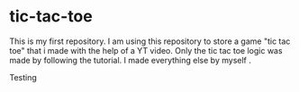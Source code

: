 # tic-tac-toe

This is my first repository. I am using this repository to store a game "tic tac toe" that i made with the help of a YT video. Only the tic tac toe logic was made by following the tutorial. I made everything else by myself .

Testing

